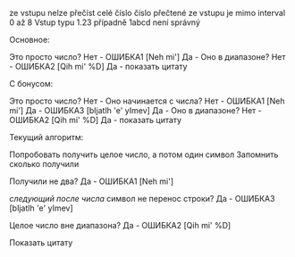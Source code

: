 ze vstupu nelze přečíst celé číslo
číslo přečtené ze vstupu je mimo interval 0 až 8
Vstup typu 1.23 případně 1abcd není správný

Основное:

Это просто число?
	Нет - ОШИБКА1 [Neh mi']
	Да - Оно в диапазоне?
		Нет - ОШИБКА2 [Qih mi' %D]
		Да - показать цитату

С бонусом:

Это просто число?
	Нет - Оно начинается с числа?
		Нет - ОШИБКА1 [Neh mi']
		Да - ОШИБКА3 [bIjatlh 'e' yImev]
	Да - Оно в диапазоне?
		Нет - ОШИБКА2 [Qih mi' %D]
		Да - показать цитату




Текущий алгоритм:

Попробовать получить целое число, а потом один символ
Запомнить сколько получили
 
Получили не два?
	Да - ОШИБКА1 [Neh mi']

_следующий после числа_ символ не перенос строки?
	Да - ОШИБКА3 [bIjatlh 'e' yImev]

Целое число вне диапазона?
	Да - ОШИБКА2 [Qih mi' %D]

Показать цитату

